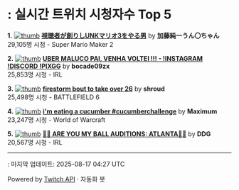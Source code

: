# : 실시간 트위치 시청자수 Top 5

**1.** [![thumb](https://static-cdn.jtvnw.net/previews-ttv/live_user_kato_junichi0817-320x180.jpg)](https://twitch.tv/加藤純一うん〇ちゃん)
**[視聴者が創りしUNKマリオ3をやる男](https://twitch.tv/加藤純一うん〇ちゃん)** by **加藤純一うん〇ちゃん**<br>29,105명 시청  - Super Mario Maker 2

**2.** [![thumb](https://static-cdn.jtvnw.net/previews-ttv/live_user_bocade09zx-320x180.jpg)](https://twitch.tv/bocade09zx)
**[UBER MALUCO PAI, VENHA VOLTEI !!! - !INSTAGRAM !DISCORD !PIXGG](https://twitch.tv/bocade09zx)** by **bocade09zx**<br>25,853명 시청  - IRL

**3.** [![thumb](https://static-cdn.jtvnw.net/previews-ttv/live_user_shroud-320x180.jpg)](https://twitch.tv/shroud)
**[firestorm bout to take over 26](https://twitch.tv/shroud)** by **shroud**<br>25,498명 시청  - BATTLEFIELD 6

**4.** [![thumb](https://static-cdn.jtvnw.net/previews-ttv/live_user_maximum-320x180.jpg)](https://twitch.tv/Maximum)
**[i'm eating a cucumber #cucumberchallenge](https://twitch.tv/Maximum)** by **Maximum**<br>23,247명 시청  - World of Warcraft

**5.** [![thumb](https://static-cdn.jtvnw.net/previews-ttv/live_user_ddg-320x180.jpg)](https://twitch.tv/DDG)
**[🏀💕 ARE YOU MY BALL AUDITIONS: ATLANTA🏀💕](https://twitch.tv/DDG)** by **DDG**<br>20,567명 시청  - IRL


---
: 마지막 업데이트: 2025-08-17 04:27 UTC

Powered by [Twitch API](https://dev.twitch.tv/docs/api/reference) · 자동화 봇